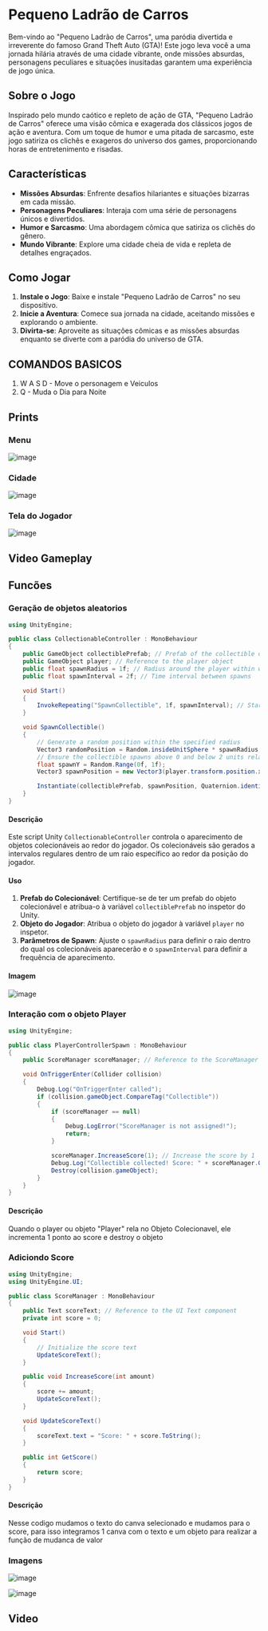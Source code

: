 # Pequeno Ladrão de Carros

Bem-vindo ao "Pequeno Ladrão de Carros", uma paródia divertida e irreverente do famoso Grand Theft Auto (GTA)! Este jogo leva você a uma jornada hilária através de uma cidade vibrante, onde missões absurdas, personagens peculiares e situações inusitadas garantem uma experiência de jogo única.

## Sobre o Jogo

Inspirado pelo mundo caótico e repleto de ação de GTA, "Pequeno Ladrão de Carros" oferece uma visão cômica e exagerada dos clássicos jogos de ação e aventura. Com um toque de humor e uma pitada de sarcasmo, este jogo satiriza os clichês e exageros do universo dos games, proporcionando horas de entretenimento e risadas.

## Características

- **Missões Absurdas**: Enfrente desafios hilariantes e situações bizarras em cada missão.
- **Personagens Peculiares**: Interaja com uma série de personagens únicos e divertidos.
- **Humor e Sarcasmo**: Uma abordagem cômica que satiriza os clichês do gênero.
- **Mundo Vibrante**: Explore uma cidade cheia de vida e repleta de detalhes engraçados.

## Como Jogar

1. **Instale o Jogo**: Baixe e instale "Pequeno Ladrão de Carros" no seu dispositivo.
2. **Inicie a Aventura**: Comece sua jornada na cidade, aceitando missões e explorando o ambiente.
3. **Divirta-se**: Aproveite as situações cômicas e as missões absurdas enquanto se diverte com a paródia do universo de GTA.

## COMANDOS BASICOS
1. W A S D - Move o personagem e Veiculos 
2. Q - Muda o Dia para Noite

## Prints 

### Menu
![image](https://github.com/LeonardoAdolfo/ProjetoGTA2/assets/78151545/64e2fa1f-7da7-4199-8513-606ac98d8130)

### Cidade
![image](https://github.com/LeonardoAdolfo/ProjetoGTA2/assets/78151545/e9cfbe4a-7c8d-4bc4-b190-629c3b8c47ed)

### Tela do Jogador
![image](https://github.com/LeonardoAdolfo/ProjetoGTA2/assets/78151545/454cd3dd-69d9-4a3d-a3d0-5d1f9ab58e88)

## Video Gameplay

## Funcões 

### Geração de objetos aleatorios 

```csharp
using UnityEngine;

public class CollectionableController : MonoBehaviour
{
    public GameObject collectiblePrefab; // Prefab of the collectible object
    public GameObject player; // Reference to the player object
    public float spawnRadius = 1f; // Radius around the player within which to spawn collectibles
    public float spawnInterval = 2f; // Time interval between spawns

    void Start()
    {
        InvokeRepeating("SpawnCollectible", 1f, spawnInterval); // Start spawning collectibles
    }

    void SpawnCollectible()
    {
        // Generate a random position within the specified radius
        Vector3 randomPosition = Random.insideUnitSphere * spawnRadius;
        // Ensure the collectible spawns above 0 and below 2 units relative to the player's position
        float spawnY = Random.Range(0f, 1f);
        Vector3 spawnPosition = new Vector3(player.transform.position.x + randomPosition.x, player.transform.position.y + spawnY, player.transform.position.z + randomPosition.z);

        Instantiate(collectiblePrefab, spawnPosition, Quaternion.identity); // Instantiate the collectible
    }
}
```

#### Descrição

Este script Unity `CollectionableController` controla o aparecimento de objetos colecionáveis ao redor do jogador. Os colecionáveis são gerados a intervalos regulares dentro de um raio específico ao redor da posição do jogador.

#### Uso

1. **Prefab do Colecionável**: Certifique-se de ter um prefab do objeto colecionável e atribua-o à variável `collectiblePrefab` no inspetor do Unity.
2. **Objeto do Jogador**: Atribua o objeto do jogador à variável `player` no inspetor.
3. **Parâmetros de Spawn**: Ajuste o `spawnRadius` para definir o raio dentro do qual os colecionáveis aparecerão e o `spawnInterval` para definir a frequência de aparecimento.

#### Imagem

![image](https://github.com/LeonardoAdolfo/ProjetoGTA2/assets/78151545/45c38beb-44ce-4f61-8a42-9379afecd96c)


### Interação com o objeto Player
```csharp
using UnityEngine;

public class PlayerControllerSpawn : MonoBehaviour
{
    public ScoreManager scoreManager; // Reference to the ScoreManager

    void OnTriggerEnter(Collider collision)
    {
        Debug.Log("OnTriggerEnter called");
        if (collision.gameObject.CompareTag("Collectible"))
        {
            if (scoreManager == null)
            {
                Debug.LogError("ScoreManager is not assigned!");
                return;
            }

            scoreManager.IncreaseScore(1); // Increase the score by 1
            Debug.Log("Collectible collected! Score: " + scoreManager.GetScore());
            Destroy(collision.gameObject);
        }
    }
}
```
#### Descrição 

Quando o player ou objeto "Player" rela no Objeto Colecionavel, ele incrementa 1 ponto ao score e destroy o objeto

### Adiciondo Score

```csharp
using UnityEngine;
using UnityEngine.UI;

public class ScoreManager : MonoBehaviour
{
    public Text scoreText; // Reference to the UI Text component
    private int score = 0;

    void Start()
    {
        // Initialize the score text
        UpdateScoreText();
    }

    public void IncreaseScore(int amount)
    {
        score += amount;
        UpdateScoreText();
    }

    void UpdateScoreText()
    {
        scoreText.text = "Score: " + score.ToString();
    }

    public int GetScore()
    {
        return score;
    }
}
```

#### Descrição

Nesse codigo mudamos o texto do canva selecionado e mudamos para o score, para isso integramos 1 canva com o texto e um objeto para realizar a função de mudanca de valor 

### Imagens

![image](https://github.com/LeonardoAdolfo/ProjetoGTA2/assets/78151545/f6539cf7-a50f-4aba-a2e8-fbfb7f40d820)

![image](https://github.com/LeonardoAdolfo/ProjetoGTA2/assets/78151545/adc1b25b-d7fa-4d9c-9216-fc9b31d349df)

## Video

